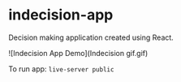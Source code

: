 # indecision-app
Decision making application created using React.

![Indecision App Demo](Indecision gif.gif)

To run app: `live-server public`
